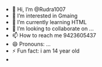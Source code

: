- 👋 Hi, I’m @Rudra1007
- 👀 I’m interested in Gmaing
- 🌱 I’m currently learning HTML
- 💞️ I’m looking to collaborate on ...
- 📫 How to reach me 9423605437
- 😄 Pronouns: ...
- ⚡ Fun fact: i am 14 year old
- 

<!---
Rudra1007/Rudra1007 is a ✨ special ✨ repository because its `README.md` (this file) appears on your GitHub profile.
You can click the Preview link to take a look at your changes.
--->
